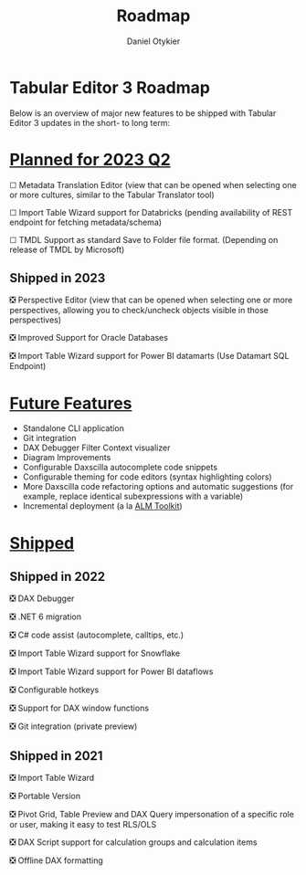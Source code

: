 ﻿---
uid: roadmap
title: Roadmap
author: Daniel Otykier
updated: 2023-02-03
---
# Tabular Editor 3 Roadmap

Below is an overview of major new features to be shipped with Tabular Editor 3 updates in the short- to long term:

# [Planned for 2023 Q2](#tab/PlannedQ2)

&#9744; Metadata Translation Editor (view that can be opened when selecting one or more cultures, similar to the Tabular Translator tool)

&#9744; Import Table Wizard support for Databricks (pending availability of REST endpoint for fetching metadata/schema)

&#9744; TMDL Support as standard Save to Folder file format. (Depending on release of TMDL by Microsoft)

## Shipped in 2023
❎  Perspective Editor (view that can be opened when selecting one or more perspectives, allowing you to check/uncheck objects visible in those perspectives)

❎  Improved Support for Oracle Databases

❎  Import Table Wizard support for Power BI datamarts (Use Datamart SQL Endpoint)

# [Future Features](#tab/FutureFeatures)
- Standalone CLI application
- Git integration
- DAX Debugger Filter Context visualizer
- Diagram Improvements
- Configurable Daxscilla autocomplete code snippets
- Configurable theming for code editors (syntax highlighting colors)
- More Daxscilla code refactoring options and automatic suggestions (for example, replace identical subexpressions with 
a variable)
- Incremental deployment (a la [ALM Toolkit](http://alm-toolkit.com/))

# [Shipped](#tab/shipped)
## Shipped in 2022

❎  DAX Debugger

❎  .NET 6 migration

❎  C# code assist (autocomplete, calltips, etc.)

❎  Import Table Wizard support for Snowflake

❎  Import Table Wizard support for Power BI dataflows

❎  Configurable hotkeys

❎  Support for DAX window functions

❎  Git integration (private preview)

## Shipped in 2021
❎  Import Table Wizard

❎  Portable Version

❎  Pivot Grid, Table Preview and DAX Query impersonation of a specific role or user, making it easy to test RLS/OLS

❎  DAX Script support for calculation groups and calculation items

❎  Offline DAX formatting

